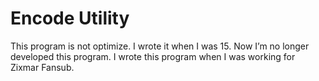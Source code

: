 
# Encode Utility
This program is not optimize. I wrote it when I was 15. Now I’m no longer developed this program. I wrote this program when I was working for Zixmar Fansub.

